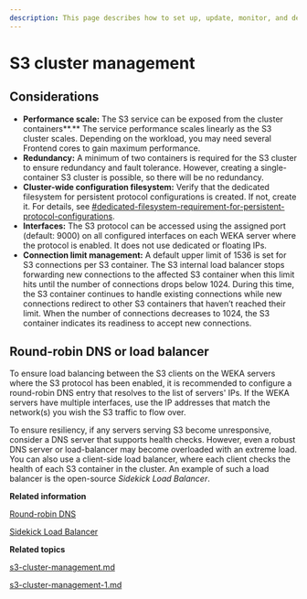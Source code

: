 ```yaml
---
description: This page describes how to set up, update, monitor, and delete an S3 cluster.
---
```


# S3 cluster management

## Considerations

* **Performance scale:** The S3 service can be exposed from the cluster containers**.** The service performance scales linearly as the S3 cluster scales. Depending on the workload, you may need several Frontend cores to gain maximum performance.
* **Redundancy:** A minimum of two containers is required for the S3 cluster to ensure redundancy and fault tolerance. However, creating a single-container S3 cluster is possible, so there will be no redundancy.
* **Cluster-wide configuration filesystem:** Verify that the dedicated filesystem for persistent protocol configurations is created. If not, create it. For details, see [#dedicated-filesystem-requirement-for-persistent-protocol-configurations](../../additional-protocols-overview.md#dedicated-filesystem-requirement-for-persistent-protocol-configurations "mention").
* **Interfaces:** The S3 protocol can be accessed using the assigned port (default: 9000) on all configured interfaces on each WEKA server where the protocol is enabled. It does not use dedicated or floating IPs.
* **Connection limit management:** A default upper limit of 1536 is set for S3 connections per S3 container. The S3 internal load balancer stops forwarding new connections to the affected S3 container when this limit hits until the number of connections drops below 1024. During this time, the S3 container continues to handle existing connections while new connections redirect to other S3 containers that haven’t reached their limit. When the number of connections decreases to 1024, the S3 container indicates its readiness to accept new connections.

## Round-robin DNS or load balancer

To ensure load balancing between the S3 clients on the WEKA servers where the S3 protocol has been enabled, it is recommended to configure a round-robin DNS entry that resolves to the list of servers' IPs. If the WEKA servers have multiple interfaces, use the IP addresses that match the network(s) you wish the S3 traffic to flow over.

To ensure resiliency, if any servers serving S3 become unresponsive, consider a DNS server that supports health checks. However, even a robust DNS server or load-balancer may become overloaded with an extreme load. You can also use a client-side load balancer, where each client checks the health of each S3 container in the cluster. An example of such a load balancer is the open-source _Sidekick Load Balancer_.

**Related information**

[Round-robin DNS](https://en.wikipedia.org/wiki/Round-robin\_DNS)&#x20;

[Sidekick Load Balancer](https://github.com/minio/sidekick)



**Related topics**

[s3-cluster-management.md](s3-cluster-management.md "mention")

[s3-cluster-management-1.md](s3-cluster-management-1.md "mention")
